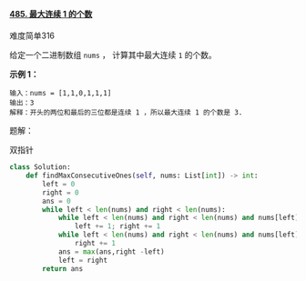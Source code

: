 #### [485. 最大连续 1 的个数](https://leetcode-cn.com/problems/max-consecutive-ones/)

难度简单316

给定一个二进制数组 `nums` ， 计算其中最大连续 `1` 的个数。

 

**示例 1：**

```
输入：nums = [1,1,0,1,1,1]
输出：3
解释：开头的两位和最后的三位都是连续 1 ，所以最大连续 1 的个数是 3.
```



题解：

双指针

```python
class Solution:
    def findMaxConsecutiveOnes(self, nums: List[int]) -> int:
        left = 0
        right = 0
        ans = 0
        while left < len(nums) and right < len(nums):
            while left < len(nums) and right < len(nums) and nums[left] == nums[right] == 0:
                left += 1; right += 1
            while left < len(nums) and right < len(nums) and nums[left] == nums[right] == 1:
                right += 1
            ans = max(ans,right -left)
            left = right
        return ans
```

